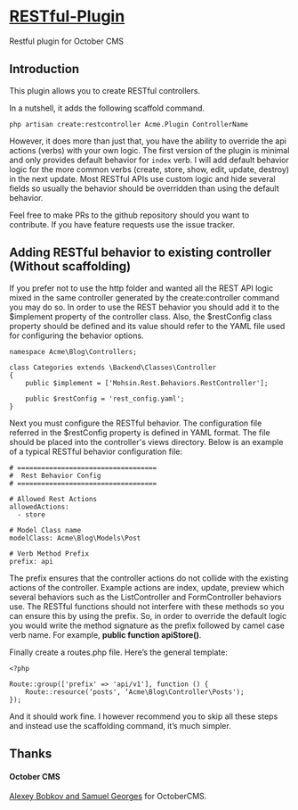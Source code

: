 # [RESTful-Plugin](https://github.com/SaifurRahmanMohsin/Restful-Plugin) #
Restful plugin for October CMS

## Introduction ##

This plugin allows you to create RESTful controllers.

In a nutshell, it adds the following scaffold command.
```
php artisan create:restcontroller Acme.Plugin ControllerName
```

However, it does more than just that, you have the ability to override the api actions (verbs) with your own logic. The first version of the plugin is minimal and only provides default behavior for `index` verb. I will add default behavior logic for the more common verbs (create, store, show, edit, update, destroy) in the next update. Most RESTful APIs use custom logic and hide several fields so usually the behavior should be overridden than using the default behavior.

Feel free to make PRs to the github repository should you want to contribute. If you have feature requests use the issue tracker.

## Adding RESTful behavior to existing controller (Without scaffolding) ##

If you prefer not to use the http folder and wanted all the REST API logic mixed in the same controller generated by the create:controller command you may do so. In order to use the REST behavior you should add it to the $implement property of the controller class. Also, the $restConfig class property should be defined and its value should refer to the YAML file used for configuring the behavior options.
```
namespace Acme\Blog\Controllers;

class Categories extends \Backend\Classes\Controller
{
    public $implement = ['Mohsin.Rest.Behaviors.RestController'];

    public $restConfig = 'rest_config.yaml';
}
```

Next you must configure the RESTful behavior. The configuration file referred in the $restConfig property is defined in YAML format. The file should be placed into the controller's views directory. Below is an example of a typical RESTful behavior configuration file:
```
# ===================================
#  Rest Behavior Config
# ===================================

# Allowed Rest Actions
allowedActions:
  - store

# Model Class name
modelClass: Acme\Blog\Models\Post

# Verb Method Prefix
prefix: api
```

The prefix ensures that the controller actions do not collide with the existing actions of the controller. Example actions are index, update, preview which several behaviors such as the ListController and FormController behaviors use. The RESTful functions should not interfere with these methods so you can ensure this by using the prefix. So, in order to override the default logic you would write the method signature as the prefix followed by camel case verb name. For example, **public function apiStore()**.

Finally create a routes.php file. Here’s the general template:
```
<?php

Route::group(['prefix' => 'api/v1'], function () {
    Route::resource(‘posts', ‘Acme\Blog\Controller\Posts');
});
```
And it should work fine. I however recommend you to skip all these steps and instead use the scaffolding command, it’s much simpler.

## Thanks ##

#### October CMS ####
[Alexey Bobkov and Samuel Georges](http://octobercms.com) for OctoberCMS.
